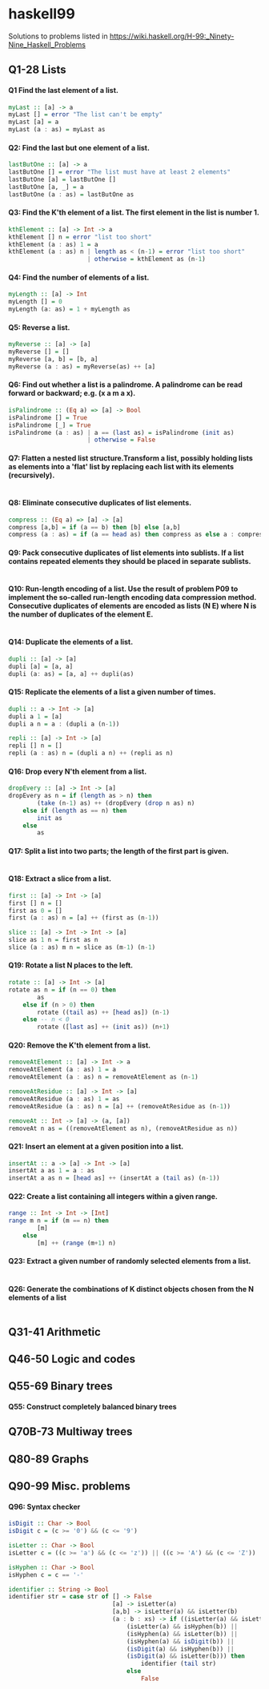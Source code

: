 # haskell99

Solutions to problems listed in https://wiki.haskell.org/H-99:_Ninety-Nine_Haskell_Problems

## Q1-28 Lists

#### Q1 Find the last element of a list.

```haskell
myLast :: [a] -> a
myLast [] = error "The list can't be empty"
myLast [a] = a
myLast (a : as) = myLast as
```

#### Q2: Find the last but one element of a list.

```haskell
lastButOne :: [a] -> a
lastButOne [] = error "The list must have at least 2 elements"
lastButOne [a] = lastButOne []
lastButOne [a, _] = a
lastButOne (a : as) = lastButOne as
```

#### Q3: Find the K'th element of a list. The first element in the list is number 1.

```haskell
kthElement :: [a] -> Int -> a
kthElement [] n = error "list too short"
kthElement (a : as) 1 = a
kthElement (a : as) n | length as < (n-1) = error "list too short"
                      | otherwise = kthElement as (n-1)
```

#### Q4: Find the number of elements of a list.

```haskell
myLength :: [a] -> Int
myLength [] = 0
myLength (a: as) = 1 + myLength as
```

#### Q5: Reverse a list.

```haskell
myReverse :: [a] -> [a]
myReverse [] = []
myReverse [a, b] = [b, a]
myReverse (a : as) = myReverse(as) ++ [a]
```

#### Q6: Find out whether a list is a palindrome. A palindrome can be read forward or backward; e.g. (x a m a x).

```haskell
isPalindrome :: (Eq a) => [a] -> Bool
isPalindrome [] = True
isPalindrome [_] = True
isPalindrome (a : as) | a == (last as) = isPalindrome (init as)
                      | otherwise = False
```

#### Q7: Flatten a nested list structure.Transform a list, possibly holding lists as elements into a 'flat' list by replacing each list with its elements (recursively).

```haskell
```

#### Q8: Eliminate consecutive duplicates of list elements.

```haskell
compress :: (Eq a) => [a] -> [a]
compress [a,b] = if (a == b) then [b] else [a,b]
compress (a : as) = if (a == head as) then compress as else a : compress as
```

#### Q9: Pack consecutive duplicates of list elements into sublists. If a list contains repeated elements they should be placed in separate sublists.

```haskell
```

#### Q10: Run-length encoding of a list. Use the result of problem P09 to implement the so-called run-length encoding data compression method. Consecutive duplicates of elements are encoded as lists (N E) where N is the number of duplicates of the element E.

```haskell
```

#### Q14: Duplicate the elements of a list.

```haskell
dupli :: [a] -> [a]
dupli [a] = [a, a]
dupli (a: as) = [a, a] ++ dupli(as)
```

#### Q15: Replicate the elements of a list a given number of times.

```haskell
dupli :: a -> Int -> [a]
dupli a 1 = [a]
dupli a n = a : (dupli a (n-1))

repli :: [a] -> Int -> [a]
repli [] n = []
repli (a : as) n = (dupli a n) ++ (repli as n)
```

#### Q16: Drop every N'th element from a list.

```haskell
dropEvery :: [a] -> Int -> [a]
dropEvery as n = if (length as > n) then
        (take (n-1) as) ++ (dropEvery (drop n as) n)
    else if (length as == n) then
        init as
    else
        as
```

#### Q17: Split a list into two parts; the length of the first part is given.

```haskell
```

#### Q18:  Extract a slice from a list.

```haskell
first :: [a] -> Int -> [a]
first [] n = []
first as 0 = []
first (a : as) n = [a] ++ (first as (n-1))

slice :: [a] -> Int -> Int -> [a]
slice as 1 n = first as n
slice (a : as) m n = slice as (m-1) (n-1)
```

#### Q19: Rotate a list N places to the left.

```haskell
rotate :: [a] -> Int -> [a]
rotate as n = if (n == 0) then
        as
    else if (n > 0) then
        rotate ((tail as) ++ [head as]) (n-1)
    else -- n < 0
        rotate ([last as] ++ (init as)) (n+1)
```

#### Q20: Remove the K'th element from a list.

```haskell
removeAtElement :: [a] -> Int -> a
removeAtElement (a : as) 1 = a
removeAtElement (a : as) n = removeAtElement as (n-1)

removeAtResidue :: [a] -> Int -> [a]
removeAtResidue (a : as) 1 = as
removeAtResidue (a : as) n = [a] ++ (removeAtResidue as (n-1))

removeAt :: Int -> [a] -> (a, [a])
removeAt n as = ((removeAtElement as n), (removeAtResidue as n))
```

#### Q21: Insert an element at a given position into a list.

```haskell
insertAt :: a -> [a] -> Int -> [a]
insertAt a as 1 = a : as
insertAt a as n = [head as] ++ (insertAt a (tail as) (n-1))
```

#### Q22: Create a list containing all integers within a given range.

```haskell
range :: Int -> Int -> [Int]
range m n = if (m == n) then
        [m]
    else
        [m] ++ (range (m+1) n)
```

#### Q23: Extract a given number of randomly selected elements from a list.

```haskell
```

#### Q26: Generate the combinations of K distinct objects chosen from the N elements of a list

```haskell
```





## Q31-41 Arithmetic

## Q46-50 Logic and codes

## Q55-69 Binary trees

#### Q55: Construct completely balanced binary trees

## Q70B-73 Multiway trees

## Q80-89 Graphs

## Q90-99 Misc. problems

#### Q96: Syntax checker

```haskell
isDigit :: Char -> Bool
isDigit c = (c >= '0') && (c <= '9')

isLetter :: Char -> Bool
isLetter c = ((c >= 'a') && (c <= 'z')) || ((c >= 'A') && (c <= 'Z'))

isHyphen :: Char -> Bool
isHyphen c = c == '-'

identifier :: String -> Bool
identifier str = case str of [] -> False
                             [a] -> isLetter(a)
                             [a,b] -> isLetter(a) && isLetter(b)
                             (a : b : xs) -> if ((isLetter(a) && isLetter(b)) ||
                                 (isLetter(a) && isHyphen(b)) ||
                                 (isHyphen(a) && isLetter(b)) ||
                                 (isHyphen(a) && isDigit(b)) ||
                                 (isDigit(a) && isHyphen(b)) ||
                                 (isDigit(a) && isLetter(b))) then
                                     identifier (tail str)
                                 else
                                     False
```



